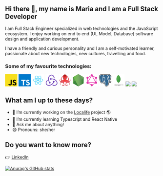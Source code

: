 

## Hi there 👋, my name is Maria and I am a Full Stack Developer

I am Full Stack Engineer specialized in web technologies and the JavaScript ecosystem. I enjoy working on end to end (UI, Model, Database) software design and application development.

I have a friendly and curious personality and I am a self-motivated learner, passionate about new technologies, new cultures, travelling and food.

### Some of my favourite technologies:

<img src="./assets/js.png" width="40" display="inline-block"> <img src="./assets/typescript.png" width="40" display="inline-block"> <img src="./assets/react.png" width="40" display="inline-block">
<img src="./assets/redux.png" width="40" display="inline-block">
<img src="./assets/49996085.png" width="40" display="inline-block">
<img src="./assets/nodejs.png" width="40" display="inline-block">
<img src="./assets/graphql.png" width="40" display="inline-block">
<img src="./assets/postgresql.png" width="40" display="inline-block">
<img src="./assets/mdb.png" width="40" display="inline-block">
<img src="./assets/python.jpeg" width="40" display="inline-block">
<img src="./assets/pandas.png" width="40" display="inline-block">

## What am I up to these days?

- 🔭 I’m currently working on the [Localife](https://github.com/geuxor/localife-frontend) project :earth_americas:
- 🌱 I’m currently learning Typescript and React Native
- 💬 Ask me about anything!
- 😄 Pronouns: she/her
## Do you want to know more?

👉 [LinkedIn](https://www.linkedin.com/in/maria-pallares/)

[![Anurag's GitHub stats](https://github-readme-stats.vercel.app/api?username=mpallares&theme=tokyonight&show_icons=true)](https://github.com/anuraghazra/github-readme-stats)

